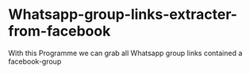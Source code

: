 # Whatsapp-group-links-extracter-from-facebook
With this Programme we can grab  all Whatsapp group links contained a facebook-group

